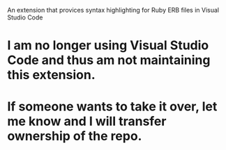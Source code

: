 An extension that provices syntax highlighting for Ruby ERB files in Visual Studio Code

# I am no longer using Visual Studio Code and thus am not maintaining this extension. 

# If someone wants to take it over, let me know and I will transfer ownership of the repo.
